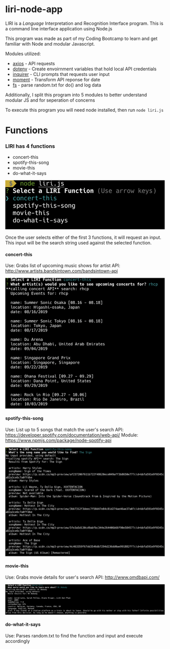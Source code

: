 # liri-node-app
LIRI is a _Language_ Interpretation and Recognition Interface program. This is a command line interface application using Node.js

This program was made as part of my Coding Bootcamp to learn and get familiar with Node and modular Javascript.

Modules utilized:
* [axios](https://www.npmjs.com/package/axios) - API requests
* [dotenv](https://www.npmjs.com/package/dotenv) - Create envoirnment variables that hold local API credentials
* [inquirer](https://www.npmjs.com/package/inquirer) - CLI prompts that requests user input
* [moment](https://www.npmjs.com/package/moment) - Transform API reponse for date
* [fs](https://nodejs.org/api/fs.html) - parse random.txt for do() and log data

Additionally, I split this program into 5 modules to better understand modular JS and for seperation of concerns

To execute this program you will need node installed, then run `node liri.js`

# Functions

### LIRI has 4 functions
* concert-this
* spotify-this-song
* movie-this
* do-what-it-says

![Liri Functions](public/liri_options.png)

Once the user selects either of the first 3 functions, it will request an input. This input will be the search string used against the selected function.

#### concert-this
Use: Grabs list of upcoming music shows for artist
API: http://www.artists.bandsintown.com/bandsintown-api

![Find Concert](public/liri_concert_this.png)

#### spotify-this-song
Use: List up to 5 songs that match the user's search
API: https://developer.spotify.com/documentation/web-api/
Module: https://www.npmjs.com/package/node-spotify-api

![Find Song via Spotify](public/liri_spotify_this_song.png)

#### movie-this
Use: Grabs movie details for user's search
API: http://www.omdbapi.com/

![Find Movie](public/liri_movie_this.png)

#### do-what-it-says
Use: Parses random.txt to find the function and input and execute accordingly